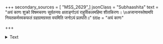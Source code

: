 +++
secondary_sources = [ "MSS_2629",]
jsonClass = "Subhaashita"
text = "अयं काणः शुक्रो विषमचरणः सूर्यतनयः क्षताङ्गोऽयं राहुर्विकलमहिमा शीतकिरणः।  \nअजानानस्तेषामपि नियतकर्मस्वकफलं ग्रहग्रामग्रस्ता वयमिति जनोऽयं प्रलपति॥"
title = "अयं काणः"

+++

<details><summary>Text</summary>

अयं काणः शुक्रो विषमचरणः सूर्यतनयः क्षताङ्गोऽयं राहुर्विकलमहिमा शीतकिरणः।  
अजानानस्तेषामपि नियतकर्मस्वकफलं ग्रहग्रामग्रस्ता वयमिति जनोऽयं प्रलपति॥
</details>
